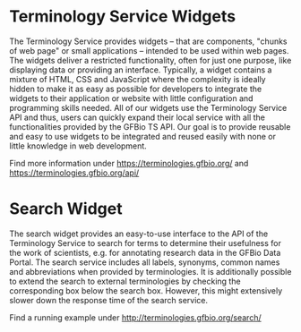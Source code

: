 # Terminology Service Widgets
The Terminology Service provides widgets – that are components, "chunks of web page" or small applications – intended to be used within web pages. The widgets deliver a restricted functionality, often for just one purpose, like displaying data or providing an interface. Typically, a widget contains a mixture of HTML, CSS and JavaScript where the complexity is ideally hidden to make it as easy as possible for developers to integrate the widgets to their application or website with little configuration and programming skills needed. All of our widgets use the Terminology Service API and thus, users can quickly expand their local service with all the functionalities provided by the GFBio TS API. Our goal is to provide reusable and easy to use widgets to be integrated and reused easily with none or little knowledge in web development.

Find more information under https://terminologies.gfbio.org/ and https://terminologies.gfbio.org/api/

# Search Widget
The search widget provides an easy-to-use interface to the API of the Terminology Service to search for terms to determine their usefulness for the work of scientists, e.g. for annotating research data in the GFBio Data Portal.
The search service includes all labels, synonyms, common names and abbreviations when provided by terminologies. It is additionally possible to extend the search to external terminologies by checking the corresponding box below the search box. However, this might extensively slower down the response time of the search service.

Find a running example under http://terminologies.gfbio.org/search/